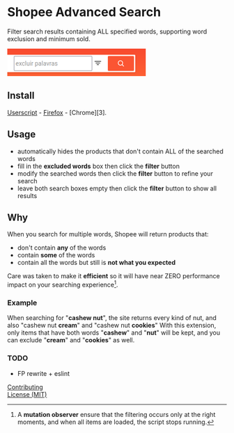 # Shopee Advanced Search
Filter search results containing ALL specified words, supporting word exclusion and minimum sold.

![After](media/after.png)


## Install
[Userscript][1] - [Firefox][2] - [Chrome][3].


## Usage
- automatically hides the products that don't contain ALL of the searched words
- fill in the **excluded words** box then click the **filter** button
- modify the searched words then click the **filter** button to refine your search
- leave both search boxes empty then click the **filter** button to show all results


## Why
When you search for multiple words, Shopee will return products that:
- don't contain **any** of the words
- contain **some** of the words
- contain all the words but still is **not what you expected**

Care was taken to make it **efficient** so it will have near ZERO performance impact on your searching experience[^1].


### Example
When searching for "**cashew nut**", the site returns every kind of nut, and also "cashew nut **cream**" and "cashew nut **cookies**"
With this extension, only items that have both words "**cashew**" and "**nut**" will be kept, and you can exclude "**cream**" and "**cookies**" as well.


### TODO
- FP rewrite + eslint


[^1]: A **mutation observer** ensure that the filtering occurs only at the right moments, and when all items are loaded, the script stops running.

[1]: https://openuserjs.org/users/icetbr/scripts
[2]: https://addons.mozilla.org/en-US/firefox/user/36373/


[Contributing](https://github.com/icetbr/my-projects/blob/main/CONTRIBUTING.md)\
[License (MIT)](https://choosealicense.com/licenses/mit/)
